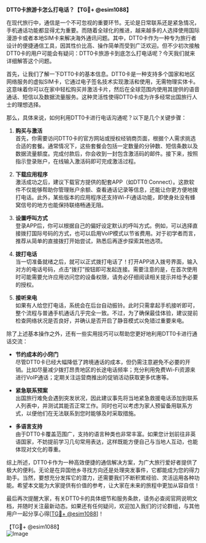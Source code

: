 **DTT0卡旅游卡怎么打电话？【TG💪+ @esim1088】**

在现代旅行中，通信是一个不可忽视的重要环节。无论是日常联系还是紧急情况，手机通话功能都显得尤为重要。而随着全球化的推进，越来越多的人选择使用国际漫游卡或者本地SIM卡来解决海外通讯问题。其中，DTT0卡作为一种专为旅行者设计的便捷通信工具，因其性价比高、操作简单而受到广泛欢迎。但不少初次接触DTT0卡的用户可能会有疑问：DTT0卡旅游卡到底怎么打电话呢？今天我们就来详细解答这个问题。

首先，让我们了解一下DTT0卡的基本信息。DTT0卡是一种支持多个国家和地区网络服务的虚拟SIM卡，它通过电子签名技术实现激活和使用，无需物理实体卡。这意味着你可以在家中轻松购买并激活卡片，然后在全球范围内使用其提供的语音通话、短信以及数据流量服务。这种灵活性使得DTT0卡成为许多经常出国旅行人士的理想选择。

那么，具体来说，如何利用DTT0卡进行电话沟通呢？以下是几个关键步骤：

1. **购买与激活**  
   首先，你需要访问DTT0卡的官方网站或授权经销商页面，根据个人需求挑选合适的套餐。通常情况下，这些套餐会包括一定数量的分钟数、短信条数以及数据流量额度。完成付款后，你会收到一封包含激活码的邮件。接下来，按照指示登录账户，在线输入激活码即可完成激活过程。

2. **下载应用程序**  
   激活成功之后，建议下载官方提供的配套APP（如DTT0 Connect）。这款软件不仅能够帮助你管理账户余额、查看通话记录等信息，还能让你更方便地拨打电话。此外，某些版本的应用程序还支持Wi-Fi通话功能，即使身处没有蜂窝信号的地方也能保持联络畅通无阻。

3. **设置呼叫方式**  
   登录APP后，你可以根据自己的偏好设定默认的呼叫方式。例如，可以选择直接拨打国际号码的方式，也可以启用VoIP模式以节省费用。对于初学者而言，推荐从简单的直接拨打开始尝试，熟悉后再逐步探索其他选项。

4. **拨打电话**  
   当一切准备就绪之后，就可以正式拨打电话了！打开APP进入拨号界面，输入对方的电话号码，点击“拨打”按钮即可发起连接。需要注意的是，在首次使用时可能需要允许应用访问您的设备权限，请务必仔细阅读相关提示并给予必要的授权。

5. **接听来电**  
   如果有人给您打电话，系统会在后台自动振铃。此时只需拿起手机接听即可，整个流程与普通手机通话几乎完全一致。不过，为了确保最佳体验，建议提前检查网络状况是否良好，并确认是否开启了静音模式以免错过重要来电。

除了上述基本操作之外，还有一些实用技巧可以帮助您更好地利用DTT0卡进行通话交流：

- **节约成本的小窍门**  
  尽管DTT0卡已经大幅降低了跨境通话的成本，但仍需注意避免不必要的开销。比如尽量减少拨打昂贵地区的长途电话频率；充分利用免费Wi-Fi资源来进行VoIP通话；定期关注运营商推出的促销活动获取更多优惠等。

- **紧急联系预案**  
  出国旅行难免会遇到突发状况，因此建议事先将当地紧急救援电话添加到联系人列表中，并测试其能否正常工作。同时也可以考虑为家人预留备用联系方式，以便他们在无法联系到您时能够及时采取措施。

- **多语言支持**  
  由于DTT0卡覆盖范围广，支持的语言种类也非常丰富。如果您计划前往非英语国家，不妨提前学习几句常用表达，这样既能方便自己与当地人互动，也能体现对文化的尊重。

综上所述，DTT0卡作为一种高效便捷的通信解决方案，为广大旅行爱好者提供了极大的便利。无论是在异国他乡寻找方向还是处理突发事件，它都能成为您的得力助手。当然，要想充分发挥它的潜力，还需要我们不断积累经验、灵活运用各种功能。希望本文能为大家提供有价值的参考，让大家在未来的旅程中更加从容自信！

最后再次提醒大家，有关DTT0卡的具体细节和服务条款，请务必查阅官网说明文档，并随时关注最新动态。如果还有任何疑问，欢迎加入我们的讨论群组，与其他用户一起分享心得[[TG💪+ @esim1088](https://t.me/s/esim1088)]！

【TG💪+ @esim1088】  
![Image](https://i.postimg.cc/4NQfJmqS/Snipaste-2025-05-13-00-14-12.png)